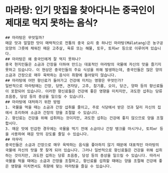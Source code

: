  # 마라탕: 인기 맛집을 찾아다니는 중국인이 제대로 먹지 못하는 음식?
    ## 마라탕은 무엇일까?
    매운 맛과 얼얼한 맛이 매력적으로 전통의 중국 요리 중 하나인 마라탕(Málatang)은 농구공 모양의 그릇에 채워진 매운 고추살, 육류 또는 해물, 토우, 토피нг 등으로 이루어져 있습니다.
    ## 마라탕은 왜 중국인에게 잘 먹지 못하나?
    중국 현지인들은 소금과 간장을 더하여 만드는 대표적인 마라탕의 국물에 자신의 맛을 즐기지 못하고 있습니다. 이 현상은 중국인들의 주요 식성을 위해 발생하는데, 중국인들은 많은 양의 소금과 간장으로 매우 육박하는 음식이 취향에 들어맞지 않습니다.
    ## 마라탕에 어떤 향신료가 들어가고 건강에 미치는 영향은 무엇인가?
    일반적으로 마라탕에는 간장, 당면, 견자당, 고추, 참기름, 오이, 당근, 양파 등의 향신료들이 포함되어 있습니다. 이러한 향신료들은 건강에 좋은 영향을 미치지만, 과도한 섭취는 당류 초음증, 당성 등의 증상을 일으킬 수 있습니다.
    ## 마라탕에 대처하기 위한 방법
    1. 국물을 먹을 때는 소금과 간장 섭취를 줄이고, 주로 식당에서 받은 것과 달리 자신의 집에서 조리하여 소금과 간장의 양을 조절할 수 있습니다.
    2. 향신료는 건강을 위해 섭취하는 것이지만, 과도한 섭취는 건강에 좋지 않으므로 양을 조절합시다.
    3. 매운 맛에 민감한 경우에는 국물을 먹기 전에 소금이나 간장 탱크를 마시거나, 토피нг 등을 사용하여 매운 맛의 강도를 줄일 수 있습니다.
    ## 마무리
    중국인들은 소금과 간장으로 매우 육박하는 음식을 좋아하지 않기 때문에 대표적인 마라탕의 국물에 자신의 맛을 못 찾게 되어 있습니다. 그러나 일반적으로 향신료들은 건강을 위해 섭취하는 것이지만, 과도한 섭취는 당류 초음증, 당성 등의 증상을 일으킬 수 있습니다. 따라서 국물을 먹을 때에는 소금과 간장을 조절하고, 향신료를 섭취할 때에는 양을 조절해 건강에 좋은 영향을 미치면서도 취향에 맞는 마라탕을 즐길 수 있습니다.